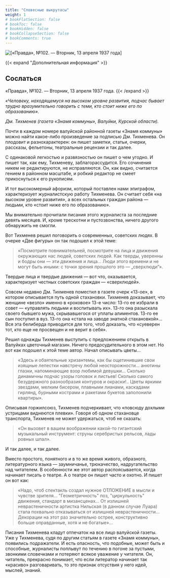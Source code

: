 ```yaml
---
title: "Словесные выкрутасы"
weight: 1
# bookFlatSection: false
# bookToc: false
# bookHidden: false
# bookCollapseSection: false
# bookComments: true
---
```


![[«Правда», №102. — Вторник, 13 апреля 1937 года]](/static/img/papers/p2.png)

{{< expand "Дополнительная информация" >}}
## Сослаться
«Правда», №102. — Вторник, 13 апреля 1937 года.
{{< /expand >}}

*«Человеку, находящемуся на высоком уровне развития, подчас бывает трудно вразумительно говорить с теми, кто стоит ниже его по образованию».*

*Дм. Тихменев (газета «Знамя коммуны», Валуйки, Курской области).*

Почти в каждом номере валуйской районной газеты «Знамя коммуны» можно найти какое-либо произведение за подписью Дм. Тихменева. Он плодовит и разнохарактерен: он пишет заметки, статьи, очерки, рассказы, фельетоны, театральные рецензии и так далее.

С одинаковой легкостью и развязностью он пишет о чем угодно. И пишет так, как ему, Тихменеву, заблагорассудится. Его сочинения никем не редактируются, не исправляются. Он, как видно, считается гением в районном масштабе, и робкий редактор не смеет прикоснуться к его рукописям.

И тот высокомерный афоризм, который поставлен нами эпиграфом, характеризует журналистскую работу Тихменева. Он считает себя «на высоком уровне развития», а всех остальных граждан района — людьми, кто «стоит ниже его по образованию».

Мы внимательно прочитали писания этого журналиста за последние девять месяцев. И, кроме трескотни и пустозвонства, ничего другого обнаружить не смогли.

Вот Тихменев решил поговорить о современных, советских людях. В очерке «Две фигуры» он так подошел к этой теме:

>«Посмотрите повнимательней, посмотрите на лица и движения окружающих нас людей, советских людей. Как тверды, уверенны и бодры они — эти движения и лица... Люди этого времени и не могут быть иными: с точки зрения прошлого это — „сверхлюди“».

Твердые лица и твердые движения — вот что, оказывается, характеризует честных советских граждан — «сверхлюдей».

Совсем недавно Дм. Тихменев поместил в газете очерк «13-ое», в котором описывается путь одной стахановки. Тихменев доказывает, что женщине «везло» именно в «роковое» 13-е число: 13-го ее избрали в совет — «управлять людьми и воспитывать их». 13-го она разыскала своего бывшего мужа, скрывавшегося от уплаты алиментов. 13-го ее сын поступил в вуз. 13-го она «стала на заводе знатной стахановкой»... Вся эта белиберда приводится для того, чтоб доказать, что «суеверен тот, кто еще не просвещен и не верит в себя».

Решил однажды Тихменев выступить с предложением открыть в Валуйках цветочный магазин. Ничего предосудительного в этом нет. Но вот как подошел к этой теме автор. Начал описывать цветы...

>«Здесь и обаятельные хризантемы, как бы ощетинившие свои изящные лепестки навстречу любой неосторожности... анютины глазки, напоминающие взор любимой девушки... Сколько динамичны подчас узоры головок и листьев! Сколько самого безудержного разнообразия контуров и окраски!.. Цветы яркими звездами, мелким бисером, плавными лианами, каскадами гирлянд, бурными кострами и ракетами букетов заполонили квартиры».

Описывая горжилсоюз, Тихменев подчеркивает, что «повсюду дохлыми устрицами виднеются плевки». Говоря об одном стахановце транспорта, Тихменев не может удержаться, чтоб не сказать:

>«Он вызовет в вашем воображении какой-то гигантский музыкальный инструмент: струны серебристых рельсов, лады ровных шпал».

И так далее, и так далее.

Вместо простого, понятного и в то же время живого, образного, литературного языка — заумничанье, трюкачество, надругательство над читателем. В особенности же этот автор распоясывается, когда начинает писать о театре. А о театре он пишет часто и охотно. И пишет он вот как:

>«Надо, чтоб спектакль создал нужное ОТЛОЖЕНИЕ в мысли и чувстве зрителя... "Геометричность" поз, "циркульность" движения, стандарт в мизансценах... От излишней неврастеничности артистка Нильская (в данном случае Луара) стала похвально отказываться от излишней неврастеничности... Декорации на этот раз значительно острее, конструктивно больше оправданные, хотя и не богатые»...

Писания Тихменева кладут отпечаток на все лицо валуйской газеты. Уже у Тихменева, судя по другим статьям в газете «Знамя коммуны», появились подражатели. И есть опасность, что подобные, может быть и способные, журналисты поплывут по течению в погоне за пустыми, звонкими словечками и потеряют всякое уважение у читателя. Он, читатель, прекрасно понимает, что если литератор начинает так «красиво» разговаривать, то это признак отсуствия у него идей, мыслей, знаний.
